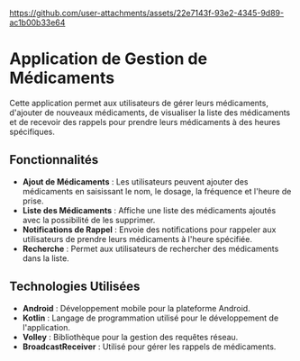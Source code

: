https://github.com/user-attachments/assets/22e7143f-93e2-4345-9d89-ac1b00b33e64



# Application de Gestion de Médicaments

Cette application permet aux utilisateurs de gérer leurs médicaments, d'ajouter de nouveaux médicaments, de visualiser la liste des médicaments et de recevoir des rappels pour prendre leurs médicaments à des heures spécifiques.

## Fonctionnalités

- **Ajout de Médicaments** : Les utilisateurs peuvent ajouter des médicaments en saisissant le nom, le dosage, la fréquence et l'heure de prise.
- **Liste des Médicaments** : Affiche une liste des médicaments ajoutés avec la possibilité de les supprimer.
- **Notifications de Rappel** : Envoie des notifications pour rappeler aux utilisateurs de prendre leurs médicaments à l'heure spécifiée.
- **Recherche** : Permet aux utilisateurs de rechercher des médicaments dans la liste.

## Technologies Utilisées

- **Android** : Développement mobile pour la plateforme Android.
- **Kotlin** : Langage de programmation utilisé pour le développement de l'application.
- **Volley** : Bibliothèque pour la gestion des requêtes réseau.
- **BroadcastReceiver** : Utilisé pour gérer les rappels de médicaments.
